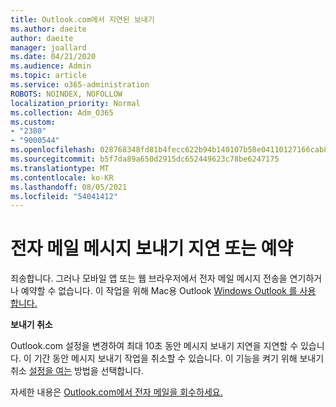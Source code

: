```yaml
---
title: Outlook.com에서 지연된 보내기
ms.author: daeite
author: daeite
manager: joallard
ms.date: 04/21/2020
ms.audience: Admin
ms.topic: article
ms.service: o365-administration
ROBOTS: NOINDEX, NOFOLLOW
localization_priority: Normal
ms.collection: Adm_O365
ms.custom:
- "2380"
- "9000544"
ms.openlocfilehash: 028768348fd81b4fecc622b94b140107b58e04110127166cab8e92ce3ab33b36
ms.sourcegitcommit: b5f7da89a650d2915dc652449623c78be6247175
ms.translationtype: MT
ms.contentlocale: ko-KR
ms.lasthandoff: 08/05/2021
ms.locfileid: "54041412"
---
```

# <a name="delay-or-schedule-sending-email-messages"></a>전자 메일 메시지 보내기 지연 또는 예약

죄송합니다. 그러나 모바일 앱 또는 웹 브라우저에서 전자 메일 메시지 전송을 연기하거나 예약할 수 없습니다. 이 작업을 위해 Mac용 Outlook [Windows Outlook 를 사용 합니다.](https://products.office.com/outlook/email-and-calendar-software-microsoft-outlook)

**보내기 취소**

Outlook.com 설정을 변경하여 최대 10초 동안 메시지 보내기 지연을 지연할 수 있습니다. 이 기간 동안 메시지 보내기 작업을 취소할 수 있습니다. 이 기능을 켜기 위해 보내기 취소 [설정을 여는](https://outlook.live.com/mail/options/mail/messageContent/undoSend) 방법을 선택합니다.

자세한 내용은 [Outlook.com에서 전자 메일을 회수하세요.](https://support.office.com/article/c069ddde-5282-4085-8f4c-d7b133324f8a?wt.mc_id=Office_Outlook_com_Alchemy)